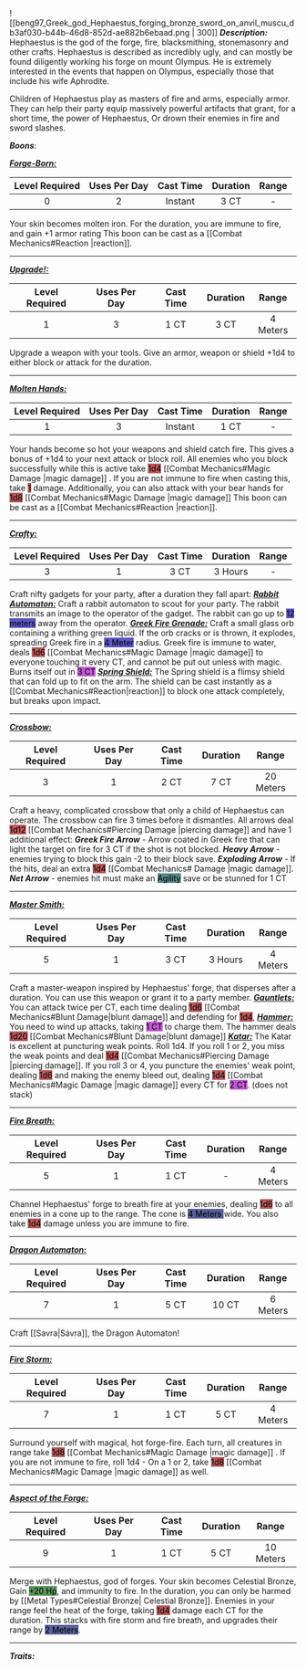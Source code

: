 ![[beng97_Greek_god_Hephaestus_forging_bronze_sword_on_anvil_muscu_db3af030-b44b-46d8-852d-ae882b6ebaad.png | 300]]
***Description:***
Hephaestus is the god of the forge, fire, blacksmithing, stonemasonry and other crafts.
Hephaestus is described as incredibly ugly, and can mostly be found diligently working his forge on mount Olympus.
He is extremely interested in the events that happen on Olympus, especially those that include his wife Aphrodite.

Children of Hephaestus play as masters of fire and arms, especially armor.
They can help their party equip massively powerful artifacts that grant, for a short time, the power of Hephaestus,
Or drown their enemies in fire and sword slashes.

***Boons***:

<b><ins><i>Forge-Born:</i></ins></b>

| Level Required | Uses Per Day | Cast Time | Duration | Range |
|:--------------:|:------------:|:---------:|:--------:|:-----:|
|       0        |      2       |   Instant   |   3 CT   |   -   | 

Your skin becomes molten iron.
For the duration, you are immune to fire, and gain +1 armor rating
This boon can be cast as a [[Combat Mechanics#Reaction |reaction]].

---------------
<b><ins><i>Upgrade!:</i></ins></b>

| Level Required | Uses Per Day | Cast Time | Duration |   Range   |
|:--------------:|:------------:|:---------:|:--------:|:---------:|
|       1        |      3       |   1 CT    |   3 CT   | 4 Meters | 

Upgrade a weapon with your tools.
Give an armor, weapon or shield +1d4 to either block or attack for the duration.


------------------
<b><ins><i>Molten Hands:</i></ins></b>

| Level Required | Uses Per Day | Cast Time | Duration | Range |
|:--------------:|:------------:|:---------:|:--------:|:-----:|
|       1        |      3       |  Instant  |   1 CT   |   -   | 

Your hands become so hot your weapons and shield catch fire.
This gives a bonus of +1d4 to your next attack or block roll.
All enemies who you block successfully while this is active take <mark style="background: #9E0000A6;">1d4</mark> [[Combat Mechanics#Magic Damage |magic damage]] .
If you are not immune to fire when casting this, take <mark style="background: #9E0000A6;">1</mark> damage.
Additionally, you can also attack with your bear hands for <mark style="background: #930000A6;">1d8</mark> [[Combat Mechanics#Magic Damage |magic damage]] 
This boon can be cast as a [[Combat Mechanics#Reaction |reaction]].


------------------

<b><ins><i>Crafty:</i></ins></b>

| Level Required | Uses Per Day | Cast Time | Duration | Range |
|:--------------:|:------------:|:---------:|:--------:|:-----:|
|       3        |      1       |   3 CT    | 3 Hours |   -   | 

Craft nifty gadgets for your party, after a duration they fall apart:
<b><ins><i>Rabbit Automaton:</i></ins></b>
Craft a rabbit automaton to scout for your party.
The rabbit transmits an image to the operator of the gadget.
The rabbit can go up to <mark style="background: #0900A7A6;">12 meters</mark> away from the operator.
<b><ins><i>Greek Fire Grenade:</i></ins></b>
Craft a small glass orb containing a writhing green liquid.
If the orb cracks or is thrown, it explodes, spreading Greek fire in a <mark style="background: #0900A7A6;">4 Meter</mark> radius.
Greek fire is immune to water, deals <mark style="background: #930000A6;">1d6</mark> [[Combat Mechanics#Magic Damage |magic damage]]  to everyone touching it every CT, and cannot be put out unless with magic.
Burns itself out in <mark style="background: #A100B8A6;">3 CT</mark>
<b><ins><i>Spring Shield:</i></ins></b>
The Spring shield is a flimsy shield that can fold up to fit on the arm.
The shield can be cast instantly as a [[Combat Mechanics#Reaction|reaction]] to block one attack completely, but breaks upon impact.

------------------
<b><ins><i>Crossbow:</i></ins></b>

| Level Required | Uses Per Day | Cast Time | Duration |   Range   |
|:--------------:|:------------:|:---------:|:--------:|:---------:|
|       3        |      1       |   2 CT    |   7 CT   | 20 Meters | 

Craft a heavy, complicated crossbow that only a child of Hephaestus can operate.
The crossbow can fire 3 times before it dismantles.
All arrows deal <mark style="background: #9E0000A6;">1d12</mark> [[Combat Mechanics#Piercing Damage |piercing damage]] and have 1 additional effect:
**_Greek Fire Arrow_** - Arrow coated in Greek fire that can light the target on fire for 3 CT if the shot is not blocked.
**_Heavy Arrow_** - enemies trying to block this gain -2 to their block save.
**_Exploding Arrow_** - If the hits, deal an extra <mark style="background: #930000A6;">1d4</mark> [[Combat Mechanics# Damage |magic damage]].
**_Net Arrow_** - enemies hit must make an <mark style="background: #004A4CA6;">Agility</mark> save or be stunned for 1 CT

------------------
<b><ins><i>Master Smith:</i></ins></b>

| Level Required | Uses Per Day | Cast Time |    Duration    |   Range   |
|:--------------:|:------------:|:---------:|:--------------:|:---------:|
|       5        |      1       |   3 CT    | 3 Hours | 4 Meters | 

Craft a master-weapon inspired by Hephaestus' forge, that disperses after a duration.
You can use this weapon or grant it to a party member.
<b><ins><i>Gauntlets:</i></ins></b>
You can attack twice per CT, each time dealing <mark style="background: #930000A6;">1d6</mark> [[Combat Mechanics#Blunt Damage|blunt damage]] and defending for <mark style="background: #930000A6;">1d4</mark>, 
<b><ins><i>Hammer:</i></ins></b>
You need to wind up attacks, taking <mark style="background: #A100B8A6;">1 CT</mark> to charge them.
The hammer deals <mark style="background: #930000A6;">1d20</mark> [[Combat Mechanics#Blunt Damage|blunt damage]]
<b><ins><i>Katar:</i></ins></b>
The Katar is excellent at puncturing weak points.
Roll 1d4. If you roll 1 or 2, you miss the weak points and deal <mark style="background: #930000A6;">1d4</mark> [[Combat Mechanics#Piercing Damage |piercing damage]].
If you roll 3 or 4, you puncture the enemies' weak point, dealing <mark style="background: #930000A6;">1d6</mark> and making the enemy bleed out, dealing <mark style="background: #930000A6;">1d4</mark> [[Combat Mechanics#Magic Damage |magic damage]] every CT for <mark style="background: #A100B8A6;">2 CT</mark>. (does not stack)

------------------
<b><ins><i>Fire Breath:</i></ins></b>

| Level Required | Uses Per Day | Cast Time | Duration |  Range   |
|:--------------:|:------------:|:---------:|:--------:|:--------:|
|       5        |      1       |   1 CT    |    -     | 4 Meters | 

Channel Hephaestus' forge to breath fire at your enemies, dealing <mark style="background: #930000A6;">1d6</mark> to all enemies in a cone up to the range. The cone is <mark style="background: #000B67A6;">4 Meters </mark> wide.
You also take <mark style="background: #930000A6;">1d4</mark> damage unless you are immune to fire.

------------------
<b><ins><i>Dragon Automaton:</i></ins></b>

| Level Required | Uses Per Day | Cast Time | Duration |  Range   |
|:--------------:|:------------:|:---------:|:--------:|:--------:|
|       7        |      1       |   5 CT    |  10 CT   | 6 Meters | 

Craft [[Savra|Sávra]], the Dragon Automaton!

------------------
<b><ins><i>Fire Storm:</i></ins></b>

| Level Required | Uses Per Day | Cast Time | Duration |   Range   |
|:--------------:|:------------:|:---------:|:--------:|:---------:|
|       7        |      1       |   1 CT    |   5 CT   | 4 Meters | 

Surround yourself with magical, hot forge-fire.
Each turn, all creatures in range take <mark style="background: #930000A6;">1d8</mark> [[Combat Mechanics#Magic Damage |magic damage]] .
If you are not immune to fire, roll 1d4 - On a 1 or 2, take <mark style="background: #930000A6;">1d8</mark> [[Combat Mechanics#Magic Damage |magic damage]] as well.


------------------
<b><ins><i>Aspect of the Forge:</i></ins></b>

| Level Required | Uses Per Day | Cast Time | Duration |   Range   |
|:--------------:|:------------:|:---------:|:--------:|:---------:|
|       9       |      1       |   1 CT    |   5 CT   | 10 Meters | 

Merge with Hephaestus, god of forges.
Your skin becomes Celestial Bronze, 
Gain <mark style="background: #045B00A6;">+20 Hp</mark>, and immunity to fire.
In the duration, you can only be harmed by [[Metal Types#Celestial Bronze| Celestial Bronze]].
Enemies in your range feel the heat of the forge, taking <mark style="background: #930000A6;">1d4</mark> damage each CT for the duration.
This stacks with fire storm and fire breath, and upgrades their range by <mark style="background: #000B67A6;">2 Meters</mark>.

------------------


***Traits:*** 
